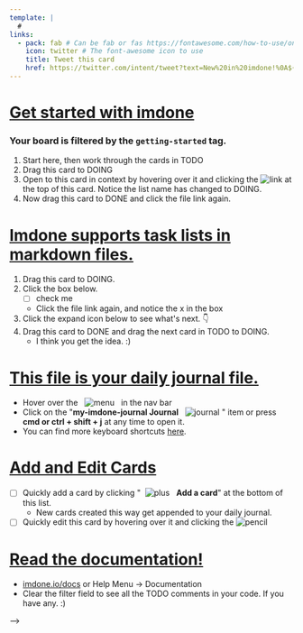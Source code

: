 ```yaml
---
template: |
  #
links:
  - pack: fab # Can be fab or fas https://fontawesome.com/how-to-use/on-the-web/referencing-icons/basic-use
    icon: twitter # The font-awesome icon to use
    title: Tweet this card
    href: https://twitter.com/intent/tweet?text=New%20in%20imdone!%0A${encodedText}%0ATweeted%20with%20@imdoneio
---
```


# [Get started with imdone](#TODO:0)
<!-- +getting-started Due in 10 minutes. -->
### Your board is filtered by the `getting-started` tag.
1. Start here, then work through the cards in TODO
1. Drag this card to DOING
1. Open to this card in context by hovering over it and clicking the ![link](https://octicons.glitch.me/link.svg?size=16) at the top of this card.  Notice the list name has changed to DOING.
1. Now drag this card to DONE and click the file link again.

# [Imdone supports task lists in markdown files.](#TODO:1)
<!-- +getting-started Due in 20 minutes. -->
1. Drag this card to DOING.
1. Click the box below.
    - [ ] check me
    - Click the file link again, and notice the x in the box
1. Click the expand icon below to see what's next. :point_down:
1. Drag this card to DONE and drag the next card in TODO to DOING.
    - I think you get the idea. :)

# [This file is your daily journal file.](#TODO:2)
<!-- +getting-started Due in 20 minutes. -->
- Hover over the &nbsp; ![menu](https://octicons.glitch.me/kebab-vertical.svg) &nbsp; in the nav bar
- Click on the "**my-imdone-journal Journal** &nbsp; ![journal](https://octicons.glitch.me/markdown.svg) " item or press **cmd or ctrl + shift + j** at any time to open it.
- You can find more keyboard shortcuts [here](https://imdone.io/docs/#/settings?id=keyboard-shortcuts).

# [Add and Edit Cards](#TODO:3)
<!-- +getting-started Due in 30 minutes. -->
- [ ] Quickly add a card by clicking "&nbsp; ![plus](https://octicons.glitch.me/plus.svg) &nbsp; **Add a card**" at the bottom of this list.
    - New cards created this way get appended to your daily journal.
- [ ] Quickly edit this card by hovering over it and clicking the ![pencil](https://octicons.glitch.me/pencil.svg?size=16)

# [Read the documentation!](#TODO:4)
<!-- +getting-started Due in 4 hours. -->
- [imdone.io/docs](https://imdone.io/docs) or Help Menu -> Documentation
- Clear the filter field to see all the TODO comments in your code.  If you have any. :)

<!-- 
# [Put your TODOs in block comments to keep them out of generated content.](#TODO:5)
<!-- +getting-started -->
-->